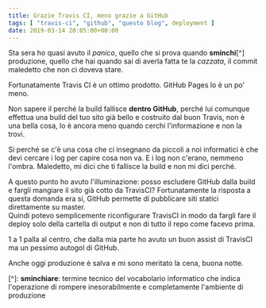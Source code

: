 ```yaml
---
title: Grazie Travis CI, meno grazie a GitHub
tags: [ "travis-ci", "github", "questo blog", deployment ]
date: 2019-03-14 20:05:00+00:00
---
```


Sta sera ho quasi avuto il _panico_, quello che si prova quando **sminchi**[^] produzione, quello che hai quando sai di averla fatta te la _cazzata_, il commit maledetto che non ci doveva stare.
<!--more-->

Fortunatamente Travis CI è un ottimo prodotto. GitHub Pages lo è un po' meno.

Non sapere il perché la build fallisce **dentro GitHub**, perché lui comunque effettua una build del tuo sito già bello e costruito dal buon Travis, non è una bella cosa, lo è ancora meno quando cerchi l'informazione e non la trovi.

Si perché se c'è una cosa che ci insegnano da piccoli a noi informatici è che devi cercare i log per capire cosa non va. E i log non c'erano, nemmeno l'ombra. Maledetto, mi dici che ti fallisce la build e non mi dici perché.

A questo punto ho avuto l'illuminazione: posso escludere GitHub dalla build e fargli mangiare il sito già cotto da TravisCI? Fortunatamente la risposta a questa domanda era si, GitHub permette di pubblicare siti statici direttamente su master.  
Quindi potevo semplicemente riconfigurare TravisCI in modo da fargli fare il deploy solo della cartella di output e non di tutto il repo come facevo prima.

1 a 1 palla al centro, che dalla mia parte ho avuto un buon assist di TravisCI ma un pessimo autogol di GitHub.

Anche oggi produzione è salva e mi sono meritato la cena, buona notte.

[^]: **sminchiare**: termine tecnico del vocabolario informatico che indica l'operazione di rompere inesorabilmente e completamente l'ambiente di produzione
